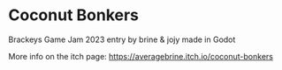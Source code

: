 # Coconut Bonkers
Brackeys Game Jam 2023 entry by brine &amp; jojy made in Godot

More info on the itch page:
https://averagebrine.itch.io/coconut-bonkers
